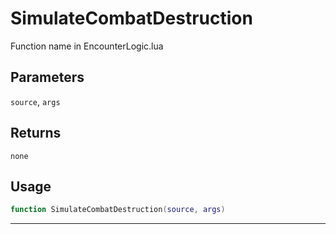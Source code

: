 # SimulateCombatDestruction
Function name in EncounterLogic.lua
## Parameters
`source`, `args`
## Returns
`none`
## Usage
```lua
function SimulateCombatDestruction(source, args)
```
---
